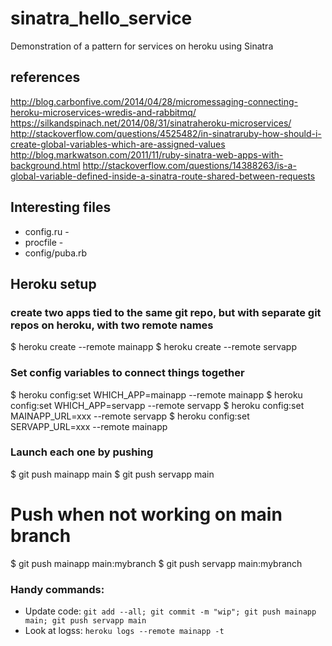 # sinatra_hello_service
Demonstration of a pattern for services on heroku using Sinatra

## references
http://blog.carbonfive.com/2014/04/28/micromessaging-connecting-heroku-microservices-wredis-and-rabbitmq/
https://silkandspinach.net/2014/08/31/sinatraheroku-microservices/
http://stackoverflow.com/questions/4525482/in-sinatraruby-how-should-i-create-global-variables-which-are-assigned-values
http://blog.markwatson.com/2011/11/ruby-sinatra-web-apps-with-background.html
http://stackoverflow.com/questions/14388263/is-a-global-variable-defined-inside-a-sinatra-route-shared-between-requests

## Interesting files
* config.ru - 
* procfile - 
* config/puba.rb

## Heroku setup

### create two apps tied to the same git repo, but with separate git repos on heroku, with two remote names
$ heroku create --remote mainapp
$ heroku create --remote servapp

### Set config variables to connect things together
$ heroku config:set WHICH_APP=mainapp --remote mainapp
$ heroku config:set WHICH_APP=servapp --remote servapp
$ heroku config:set MAINAPP_URL=xxx --remote servapp
$ heroku config:set SERVAPP_URL=xxx --remote mainapp


### Launch each one by pushing
$ git push mainapp main
$ git push servapp main

# Push when not working on main branch
$ git push mainapp main:mybranch
$ git push servapp main:mybranch


### Handy commands:
* Update code: `git add --all; git commit -m "wip"; git push mainapp main; git push servapp main`
* Look at logss: `heroku logs --remote mainapp -t`


